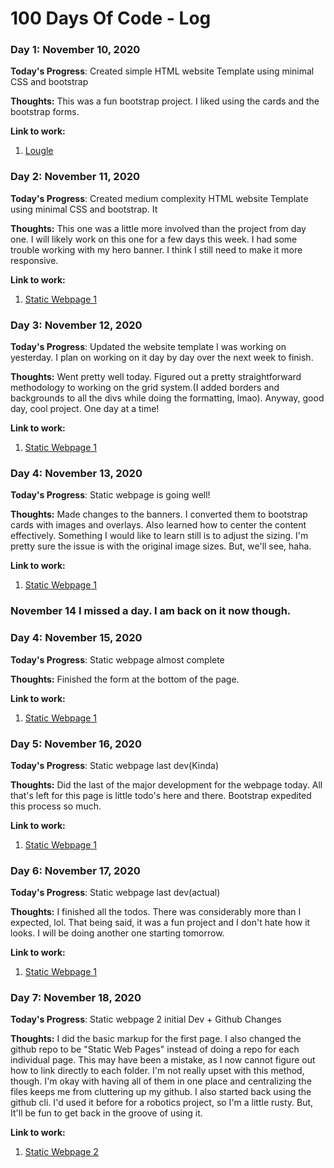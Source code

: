 # 100 Days Of Code - Log

### Day 1: November 10, 2020

**Today's Progress**: Created simple HTML website Template using minimal CSS and bootstrap

**Thoughts:** This was a fun bootstrap project. I liked using the cards and the bootstrap forms.

**Link to work:** 
1. [Lougle](https://github.com/AbondDev/Lougle.git)


### Day 2: November 11, 2020

**Today's Progress**: Created medium complexity HTML website Template using minimal CSS and bootstrap. It 

**Thoughts:** This one was a little more involved than the project from day one. I will likely work on this one for a few days this week. I had some trouble working with my hero banner. I think I still need to make it more responsive. 

**Link to work:** 
1. [Static Webpage 1](https://github.com/AbondDev/StaticWebPages.git)



### Day 3: November 12, 2020

**Today's Progress**: Updated the website template I was working on yesterday. I plan on working on it day by day over the next week to finish. 

**Thoughts:** Went pretty well today. Figured out a pretty straightforward methodology to working on the grid system.(I added borders and backgrounds to all the divs while doing the formatting, lmao). Anyway, good day, cool project. One day at a time!

**Link to work:** 
1. [Static Webpage 1](https://github.com/AbondDev/StaticWebPages.git)


### Day 4: November 13, 2020

**Today's Progress**: Static webpage is going well!

**Thoughts:** Made changes to the banners. I converted them to bootstrap cards with images and overlays. Also learned how to center the content effectively. Something I would like to learn still is to adjust the sizing. I'm pretty sure the issue is with the original image sizes. But, we'll see, haha.

**Link to work:** 
1. [Static Webpage 1](https://github.com/AbondDev/StaticWebPages.git)

### November 14 I missed a day. I am back on it now though.


### Day 4: November 15, 2020

**Today's Progress**: Static webpage almost complete

**Thoughts:** Finished the form at the bottom of the page.

**Link to work:** 
1. [Static Webpage 1](https://github.com/AbondDev/StaticWebPages.git)


### Day 5: November 16, 2020

**Today's Progress**: Static webpage last dev(Kinda)

**Thoughts:** Did the last of the major development for the webpage today. All that's left for this page is little todo's here and there. Bootstrap expedited this process so much.

**Link to work:** 
1. [Static Webpage 1](https://github.com/AbondDev/StaticWebPages.git)


### Day 6: November 17, 2020

**Today's Progress**: Static webpage last dev(actual)

**Thoughts:** I finished all the todos. There was considerably more than I expected, lol. That being said, it was a fun project and I don't hate how it looks. I will be doing another one starting tomorrow.

**Link to work:** 
1. [Static Webpage 1](https://github.com/AbondDev/StaticWebPages.git)


### Day 7: November 18, 2020

**Today's Progress**: Static webpage 2 initial Dev + Github Changes

**Thoughts:** I did the basic markup for the first page. I also changed the github repo to be "Static Web Pages" instead of doing a repo for each individual page. This may have been a mistake, as I now cannot figure out how to link directly to each folder. I'm not really upset with this method, though. I'm okay with having all of them in one place and centralizing the files keeps me from cluttering up my github. I also started back using the github cli. I'd used it before for a robotics project, so I'm a little rusty. But, It'll be fun to get back in the groove of using it.

**Link to work:** 
1. [Static Webpage 2](https://github.com/AbondDev/StaticWebPages.git)
